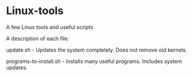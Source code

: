  
# Linux-tools 

A few Linux tools and useful scripts 



A description of each file: 

update.sh - Updates the system completely. Does not remove old kernels. 

programs-to-install.sh - Installs many useful programs. Includes system updates. 





